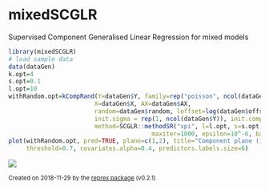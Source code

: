 # mixedSCGLR
Supervised Component Generalised Linear Regression for mixed models
``` r
library(mixedSCGLR)
# load sample data
data(dataGen)
k.opt=4
s.opt=0.1
l.opt=10
withRandom.opt=kCompRand(Y=dataGen$Y, family=rep("poisson", ncol(dataGen$Y)),
                        X=dataGen$X, AX=dataGen$AX,
                        random=dataGen$random, loffset=log(dataGen$offset), k=k.opt,
                        init.sigma = rep(1, ncol(dataGen$Y)), init.comp = "pca",
                        method=SCGLR::methodSR("vpi", l=l.opt, s=s.opt,
                                        maxiter=1000, epsilon=10^-6, bailout=1000))
plot(withRandom.opt, pred=TRUE, plane=c(1,2), title="Component plane (1,2)",
     threshold=0.7, covariates.alpha=0.4, predictors.labels.size=6)
```

![](https://i.imgur.com/rTUqFBx.png)

<sup>Created on 2018-11-29 by the [reprex package](https://reprex.tidyverse.org) (v0.2.1)</sup>
